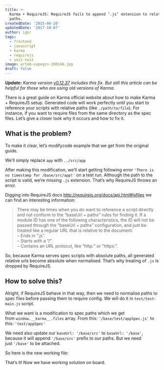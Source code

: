 ```yaml
---
title: >-
  Karma + RequireJS: RequireJS fails to append ‘.js’ extension to relative
  paths.
createdDate: '2015-06-20'
updatedDate: '2017-10-07'
author: igor
tags:
  - frontend
  - javascript
  - karma
  - requirejs
  - unit-test
image: artem-sapegin-180146.jpg
draft: false
---
```


_**Update:** Karma version [v0.12.37](https://github.com/karma-runner/karma/blob/v0.12.37/CHANGELOG.md) includes this fix. But still this article can be helpful for those who are using old versions of Karma._

There is a great guide on Karma official website about how to make Karma + RequireJS setup. Generated code will work perfectly until you start to reference your scripts with relative paths (like `./path/to/file`). For instance, if you want to require files from the same directory as the spec files. Let’s give a closer look why it occurs and how to fix it.

## What is the problem?

To make it clear, let’s modifycode example that we get from the original guide.

We’ll simply replace `app` with `../src/app`

After making this modification, we’ll start getting following error `'There is no timestamp for /base/src/app!'` on a test run. Although the path to the script is valid, we’re missing `.js` extension. That’s why RequireJS throws an error.

Digging into RequireJS docs <http://requirejs.org/docs/api.html#jsfiles> we can find an interesting information:

> There may be times when you do want to reference a script directly and not conform to the “baseUrl + paths” rules for finding it. If a module ID has one of the following characteristics, the ID will not be passed through the “baseUrl + paths” configuration, and just be treated like a regular URL that is relative to the document:  
> – Ends in “.js”.  
> – Starts with a “/”.  
> – Contains an URL protocol, like “http&#x3A;” or “https&#x3A;”.

So, because Karma serves spec scripts with absolute paths, all generated relative urls become absolute when normalised. That’s why treating of `.js` is dropped by RequireJS.

## How to solve this?

Alright, if RequireJS behave in that way, then we need to normalise paths to spec files before passing them to require config. We will do it in `test/test-main.js` script.

What we want is a modification to spec paths which we get from `window.__karma__.files` array. From this: `'/base/test/appSpec.js'` to this: `'test/appSpec'`

We need also update our `baseUrl: '/base/src'` to `baseUrl: '/base'`, because it will append `'/base/src'` prefix to our paths. But we need just `'/base'` to be attached.

So here is the new working file:  

That’s it! Now we have working solution on board.
